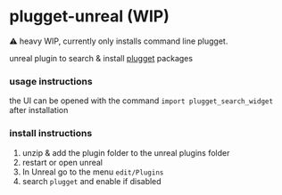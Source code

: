 # plugget-unreal (WIP)

⚠️ heavy WIP, currently only installs command line plugget.

unreal plugin to search &amp; install [plugget](https://github.com/hannesdelbeke/plugget) packages 

### usage instructions
the UI can be opened with the command `import plugget_search_widget` after installation

### install instructions
1. unzip & add the plugin folder to the unreal plugins folder
2. restart or open unreal
3. In Unreal go to the menu `edit/Plugins`
4. search `plugget` and enable if disabled
